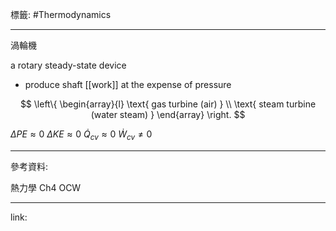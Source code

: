 標籤: #Thermodynamics 

---

渦輪機

a rotary steady-state device

- produce shaft [[work]] at the expense of pressure

$$
\left\{
	\begin{array}{l}
		\text{ gas turbine (air) } \\
		\text{ steam turbine (water steam) }
	\end{array}
\right.
$$

$\Delta PE \approx 0$
$\Delta KE \approx 0$
$\dot{ Q }_{ cv } \approx 0$
$\dot{ W }_{ cv } \neq 0$

---

參考資料:

熱力學 Ch4 OCW

---

link:

